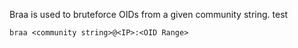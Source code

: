 Braa is used to bruteforce OIDs from a given community string. test

```shell
braa <community string>@<IP>:<OID Range>
```
